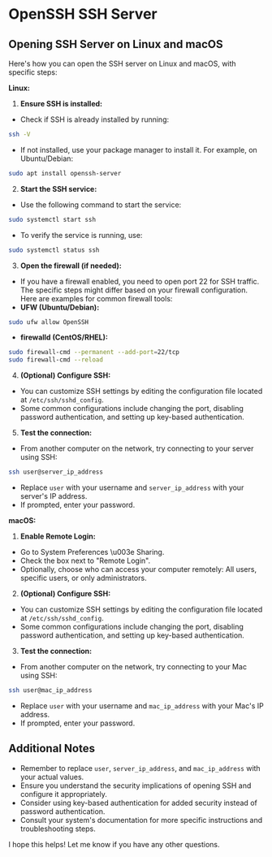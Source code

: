 # OpenSSH SSH Server
## Opening SSH Server on Linux and macOS

Here's how you can open the SSH server on Linux and macOS, with specific steps:

**Linux:**

1. **Ensure SSH is installed:**
 - Check if SSH is already installed by running:
 ```bash
 ssh -V
 ```
 - If not installed, use your package manager to install it. For example, on Ubuntu/Debian:
 ```bash
 sudo apt install openssh-server
 ```
2. **Start the SSH service:**
 - Use the following command to start the service:
 ```bash
 sudo systemctl start ssh
 ```
 - To verify the service is running, use:
 ```bash
 sudo systemctl status ssh
 ```
3. **Open the firewall (if needed):**
 - If you have a firewall enabled, you need to open port 22 for SSH traffic. The specific steps might differ based on your firewall configuration. Here are examples for common firewall tools:
 - **UFW (Ubuntu/Debian):**
 ```bash
 sudo ufw allow OpenSSH
 ```
 - **firewalld (CentOS/RHEL):**
 ```bash
 sudo firewall-cmd --permanent --add-port=22/tcp
 sudo firewall-cmd --reload
 ```
4. **(Optional) Configure SSH:**
 - You can customize SSH settings by editing the configuration file located at `/etc/ssh/sshd_config`. 
 - Some common configurations include changing the port, disabling password authentication, and setting up key-based authentication.
5. **Test the connection:**
 - From another computer on the network, try connecting to your server using SSH:
 ```bash
 ssh user@server_ip_address
 ```
 - Replace `user` with your username and `server_ip_address` with your server's IP address.
 - If prompted, enter your password.

**macOS:**

1. **Enable Remote Login:**
 - Go to System Preferences \u003e Sharing.
 - Check the box next to \"Remote Login\".
 - Optionally, choose who can access your computer remotely: All users, specific users, or only administrators.
2. **(Optional) Configure SSH:**
 - You can customize SSH settings by editing the configuration file located at `/etc/ssh/sshd_config`. 
 - Some common configurations include changing the port, disabling password authentication, and setting up key-based authentication.
3. **Test the connection:**
 - From another computer on the network, try connecting to your Mac using SSH:
 ```bash
 ssh user@mac_ip_address
 ```
 - Replace `user` with your username and `mac_ip_address` with your Mac's IP address.
 - If prompted, enter your password.

## Additional Notes

- Remember to replace `user`, `server_ip_address`, and `mac_ip_address` with your actual values.
- Ensure you understand the security implications of opening SSH and configure it appropriately.
- Consider using key-based authentication for added security instead of password authentication.
- Consult your system's documentation for more specific instructions and troubleshooting steps.

I hope this helps! Let me know if you have any other questions. 


